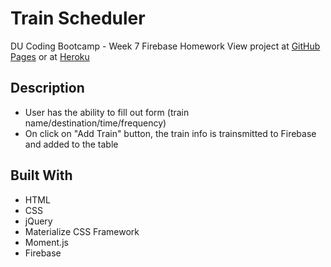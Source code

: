 <h1>Train Scheduler</h1>
  <p>DU Coding Bootcamp - Week 7 Firebase Homework
    View project at <a href='https://beccaharris.github.io/train-scheduler/' target='_blank'>GitHub Pages</a> or at <a href='https://train-schedule-tracker.herokuapp.com/' target='_blank'>Heroku</a>
  </p>

<h2>Description</h2>
<ul>
  <li>User has the ability to fill out form (train name/destination/time/frequency)</li>
  <li>On click on "Add Train" button, the train info is trainsmitted to Firebase and added to the table</li>
</ul>

<h2>Built With</h2>
<ul>
  <li>HTML</li>
  <li>CSS</li>
  <li>jQuery</li>
  <li>Materialize CSS Framework</li>
  <li>Moment.js</li>
  <li>Firebase</li>
</ul>